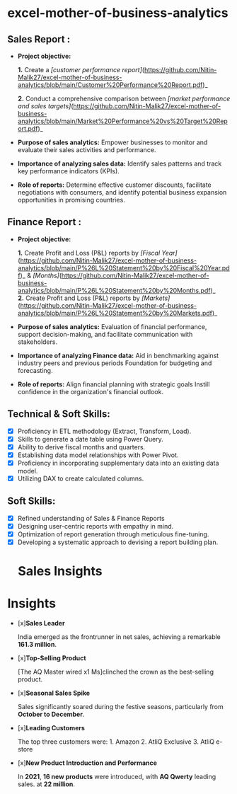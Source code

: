 # excel-mother-of-business-analytics
## Sales Report :


- **Project objective:** 

    **1.** Create a _[customer performance report]_(https://github.com/Nitin-Malik27/excel-mother-of-business-analytics/blob/main/Customer%20Performance%20Report.pdf)_

    **2.** Conduct a comprehensive comparison between _[market performance and sales targets]_(https://github.com/Nitin-Malik27/excel-mother-of-business-analytics/blob/main/Market%20Performance%20vs%20Target%20Report.pdf)_

- **Purpose of sales analytics:** Empower businesses to monitor and evaluate their sales activities and performance.

- **Importance of analyzing sales data:** Identify sales patterns and track key performance indicators (KPIs).

- **Role of reports:** Determine effective customer discounts, facilitate negotiations with consumers, and identify potential business expansion opportunities in promising countries.


## Finance Report :

- **Project objective:** 

    **1.** Create Profit and Loss (P&L) reports by _[Fiscal Year]_(https://github.com/Nitin-Malik27/excel-mother-of-business-analytics/blob/main/P%26L%20Statement%20by%20Fiscal%20Year.pdf)_ & _[Months]_(https://github.com/Nitin-Malik27/excel-mother-of-business-analytics/blob/main/P%26L%20Statement%20by%20Months.pdf)_ <br/>
    **2.** Create Profit and Loss (P&L) reports by _[Markets]_(https://github.com/Nitin-Malik27/excel-mother-of-business-analytics/blob/main/P%26L%20Statement%20by%20Markets.pdf)_
- **Purpose of sales analytics:** Evaluation of financial performance, support decision-making, and facilitate communication with stakeholders.

- **Importance of analyzing Finance data:** Aid in benchmarking against industry peers and previous periods Foundation for budgeting and forecasting.

- **Role of reports:** Align financial planning with strategic goals Instill confidence in the organization's financial outlook.


## Technical & Soft Skills:
- [x]	Proficiency in ETL methodology (Extract, Transform, Load).
- [x]	Skills to generate a date table using Power Query.
- [x]	Ability to derive fiscal months and quarters.
- [x]	Establishing data model relationships with Power Pivot.
- [x]	Proficiency in incorporating supplementary data into an existing data model.
- [x]	Utilizing DAX to create calculated columns.

## Soft Skills:
- [x]	Refined understanding of Sales & Finance Reports
- [x]	Designing user-centric reports with empathy in mind.
- [x]	Optimization of report generation through meticulous fine-tuning.
- [x]	Developing a systematic approach to devising a report building plan.
      # Sales Insights
     	
# Insights

- [x]**Sales Leader**
 
  India emerged as the frontrunner in net sales, achieving a remarkable **161.3 million**.

- [x]**Top-Selling Product**

   [The AQ Master wired x1 Ms]clinched the crown as the best-selling product.


- [x]**Seasonal Sales Spike**

  Sales significantly soared during the festive seasons, particularly from **October to December**.

- [x]**Leading Customers**

    The top three customers were:
       1. Amazon
       2. AtliQ Exclusive
       3. AtliQ e-store

- [x]**New Product Introduction and Performance**

    In **2021**, **16 new products** were introduced, with **AQ Qwerty** leading sales.     at **22 million**.

